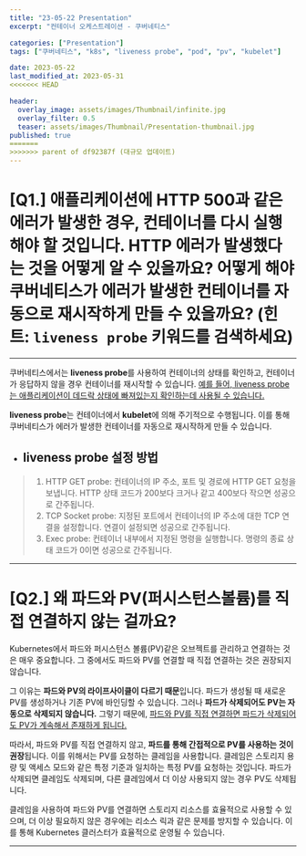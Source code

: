 ```yaml
---
title: "23-05-22 Presentation"
excerpt: "컨테이너 오케스트레이션 - 쿠버네티스"

categories: ["Presentation"]
tags: ["쿠버네티스", "k8s", "liveness probe", "pod", "pv", "kubelet"]

date: 2023-05-22
last_modified_at: 2023-05-31
<<<<<<< HEAD

header:
  overlay_image: assets/images/Thumbnail/infinite.jpg
  overlay_filter: 0.5 
  teaser: assets/images/Thumbnail/Presentation-thumbnail.jpg
published: true
=======
>>>>>>> parent of df92387f (대규모 업데이트)
---
```


# [Q1.] 애플리케이션에 HTTP 500과 같은 에러가 발생한 경우, 컨테이너를 다시 실행해야 할 것입니다. HTTP 에러가 발생했다는 것을 어떻게 알 수 있을까요? 어떻게 해야 쿠버네티스가 에러가 발생한 컨테이너를 자동으로 재시작하게 만들 수 있을까요? (힌트: `liveness probe` 키워드를 검색하세요)

---

 쿠버네티스에서는 **liveness probe**를 사용하여 컨테이너의 상태를 확인하고, 컨테이너가 응답하지 않을 경우 컨테이너를 재시작할 수 있습니다. [예를 들어, liveness probe는 애플리케이션이 데드락 상태에 빠져있는지 확인하는데 사용될 수 있습니다.](https://kubernetes.io/docs/tasks/configure-pod-container/configure-liveness-readiness-startup-probes/)

 **liveness probe**는 컨테이너에서 **kubelet**에 의해 주기적으로 수행됩니다. 이를 통해 쿠버네티스가 에러가 발생한 컨테이너를 자동으로 재시작하게 만들 수 있습니다.

- ## liveness probe 설정 방법

> 1.  HTTP GET probe: 컨테이너의 IP 주소, 포트 및 경로에 HTTP GET 요청을 보냅니다. HTTP 상태 코드가 200보다 크거나 같고 400보다 작으면 성공으로 간주됩니다.
> 2. TCP Socket probe: 지정된 포트에서 컨테이너의 IP 주소에 대한 TCP 연결을 설정합니다. 연결이 설정되면 성공으로 간주됩니다.
> 3. Exec probe: 컨테이너 내부에서 지정된 명령을 실행합니다. 명령의 종료 상태 코드가 0이면 성공으로 간주됩니다.



---

# [Q2.] 왜 파드와 PV(퍼시스턴스볼륨)를 직접 연결하지 않는 걸까요?

 Kubernetes에서 파드와 퍼시스턴스 볼륨(PV)같은 오브젝트를 관리하고 연결하는 것은 매우 중요합니다. 그 중에서도 파드와 PV를 연결할 때 직접 연결하는 것은 권장되지 않습니다.

그 이유는 **파드와 PV의 라이프사이클이 다르기 때문**입니다. 파드가 생성될 때 새로운 PV를 생성하거나 기존 PV에 바인딩할 수 있습니다. 그러나 **파드가 삭제되어도 PV는 자동으로 삭제되지 않습니다.** 그렇기 때문에, <u>파드와 PV를 직접 연결하면 파드가 삭제되어도 PV가 계속해서 존재하게 됩니다.</u>

따라서, 파드와 PV를 직접 연결하지 않고, **파드를 통해 간접적으로 PV를 사용하는 것이 권장**됩니다. 이를 위해서는 PV를 요청하는 클레임을 사용합니다. 클레임은 스토리지 용량 및 액세스 모드와 같은 특정 기준과 일치하는 특정 PV를 요청하는 것입니다. 파드가 삭제되면 클레임도 삭제되며, 다른 클레임에서 더 이상 사용되지 않는 경우 PV도 삭제됩니다.

클레임을 사용하여 파드와 PV를 연결하면 스토리지 리소스를 효율적으로 사용할 수 있으며, 더 이상 필요하지 않은 경우에는 리소스 릭과 같은 문제를 방지할 수 있습니다. 이를 통해 Kubernetes 클러스터가 효율적으로 운영될 수 있습니다.



---